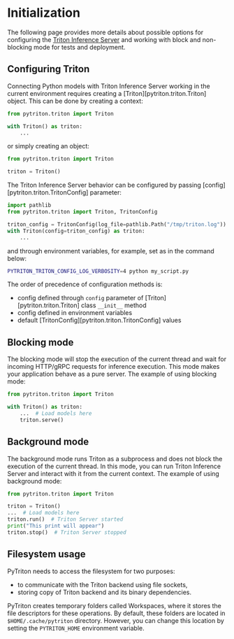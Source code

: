 <!--
Copyright (c) 2022-2023, NVIDIA CORPORATION & AFFILIATES. All rights reserved.

Licensed under the Apache License, Version 2.0 (the "License");
you may not use this file except in compliance with the License.
You may obtain a copy of the License at

    http://www.apache.org/licenses/LICENSE-2.0

Unless required by applicable law or agreed to in writing, software
distributed under the License is distributed on an "AS IS" BASIS,
WITHOUT WARRANTIES OR CONDITIONS OF ANY KIND, either express or implied.
See the License for the specific language governing permissions and
limitations under the License.
-->

# Initialization

The following page provides more details about possible options for configuring the
[Triton Inference Server](https://github.com/triton-inference-server/server) and working with
block and non-blocking mode for tests and deployment.

## Configuring Triton

Connecting Python models with Triton Inference Server working in the current environment requires creating
a [Triton][pytriton.triton.Triton] object. This can be done by creating a context:

<!--pytest.mark.skip-->
```python
from pytriton.triton import Triton

with Triton() as triton:
    ...
```

or simply creating an object:

<!--pytest-codeblocks:cont-->
```python
from pytriton.triton import Triton

triton = Triton()
```

The Triton Inference Server behavior can be configured by passing [config][pytriton.triton.TritonConfig] parameter:

<!--pytest.mark.skip-->
```python
import pathlib
from pytriton.triton import Triton, TritonConfig

triton_config = TritonConfig(log_file=pathlib.Path("/tmp/triton.log"))
with Triton(config=triton_config) as triton:
    ...
```

and through environment variables, for example, set as in the command below:

<!--pytest.mark.skip-->

```sh
PYTRITON_TRITON_CONFIG_LOG_VERBOSITY=4 python my_script.py
```

The order of precedence of configuration methods is:

- config defined through `config` parameter of [Triton][pytriton.triton.Triton] class `__init__` method
- config defined in environment variables
- default [TritonConfig][pytriton.triton.TritonConfig] values

## Blocking mode

The blocking mode will stop the execution of the current thread and wait for incoming HTTP/gRPC requests for inference
execution. This mode makes your application behave as a pure server. The example of using blocking mode:

<!--pytest.mark.skip-->
```python
from pytriton.triton import Triton

with Triton() as triton:
    ...  # Load models here
    triton.serve()
```

## Background mode

The background mode runs Triton as a subprocess and does not block the execution of the current thread. In this mode, you can run
Triton Inference Server and interact with it from the current context. The example of using background mode:

```python
from pytriton.triton import Triton

triton = Triton()
...  # Load models here
triton.run()  # Triton Server started
print("This print will appear")
triton.stop()  # Triton Server stopped
```

## Filesystem usage

PyTriton needs to access the filesystem for two purposes:

  - to communicate with the Triton backend using file sockets,
  - storing copy of Triton backend and its binary dependencies.

PyTriton creates temporary folders called Workspaces, where it stores the file descriptors for these operations. By default, these folders are located in `$HOME/.cache/pytriton` directory. However, you can change this location by setting the `PYTRITON_HOME` environment variable.




